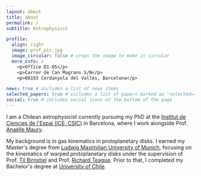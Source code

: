 ```yaml
---
layout: about
title: about
permalink: /
subtitle: Astrophysicst

profile:
  align: right
  image: prof_pic.jpg
  image_circular: false # crops the image to make it circular
  more_info: >
    <p>Office D1-05</p>
    <p>Carrer de Can Magrans S/N</p>
    <p>08193 Cerdanyola del Vallès, Barcelona</p>

news: true # includes a list of news items
selected_papers: true # includes a list of papers marked as "selected={true}"
social: true # includes social icons at the bottom of the page
---
```


I am a Chilean astrophysicist currently pursuing my PhD at the [Institut de Ciencies de l'Espai (ICE, CSIC)](https://www.ice.csic.es/) in Barcelona, where I work alongside Prof. [Anaëlle Maury](https://irfu.cea.fr/Pisp/anaelle.maury/Welcome.html).

My background is in gas kinematics in protoplanetary disks. I earned my Master's degree from [Ludwig Maximilian University of Munich](https://www.lmu.de/en/), focusing on the kinematics of warped protoplanetary disks under the supervision of Prof. [Til Birnstiel](https://www.physik.lmu.de/observatory/en/research/stars-planets-and-life/planet-formation-and-protoplanetary-disks/index.html) and Prof. [Richard Teague](https://github.com/richteague). Prior to that, I completed my Bachelor's degree at [University of Chile](https://das.uchile.cl/).
